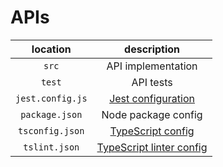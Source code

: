 # APIs

| location                          | description                                                    |
|:---------------------------------:|:--------------------------------------------------------------:|
| `src`                             | API implementation                                             |
| `test`                            | API tests                                                      |
| `jest.config.js`                  | [Jest configuration](https://jestjs.io/docs/en/configuration)  |
| `package.json`                    | Node package config                                            |
| `tsconfig.json`                   | [TypeScript config](https://www.typescriptlang.org/docs/handbook/compiler-options.html) |
| `tslint.json`                     | [TypeScript linter config](https://palantir.github.io/tslint/usage/configuration/) |
